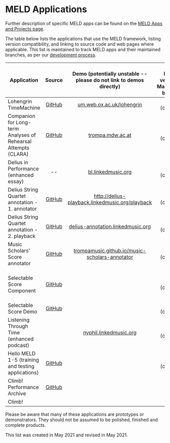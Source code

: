 # MELD Applications 

Further description of specific MELD apps can be found on the [MELD Apps and Projects page](https://meld.web.ox.ac.uk/apps).

The table below lists the applications that use the MELD framework, listing version compatibility, and linking to source code and web pages where applicable. This list is maintained to track MELD apps and their maintained branches, as per our [development process](https://meld.web.ox.ac.uk/development).


| Application | Source | Demo  (potentially unstable -- please do not link to demos directly) | Uses MELD version / Maintained branch | Notes | Maintained app? |
| ----------- | :----: | :--: | :----------: | ----- | :---:|
| Lohengrin TimeMachine | [GitHub](https://github.com/oerc-music/ForbiddenQuestion) | [um.web.ox.ac.uk/lohengrin](https://um.web.ox.ac.uk/lohengrin) | 2.0.0 (current)| | Yes |
| Companion for Long-term Analyses of Rehearsal Attempts (CLARA) | [GitHub](https://github.com/trompamusic/clara) | [trompa.mdw.ac.at](https://trompa.mdw.ac.at) | 2.0.0 (current) | |Yes |
| Delius in Performance (enhanced essay) | -- | [bl.linkedmusic.org](https://bl.linkedmusic.org) | 2.0.0 (current)| |Yes |
| Delius String Quartet annotation - 1. annotator | [GitHub](https://github.com/oerc-music/delius-annotation) | http://delius-playback.linkedmusic.org/playback | 2.0.0  (current)| |Yes |
| Delius String Quartet annotation - 2. playback  | [GitHub](https://github.com/oerc-music/delius-annotation) | [delius-annotation.linkedmusic.org](https://delius-annotation.linkedmusic.org/) | 2.0.0  (current)| |Yes |
| Music Scholars' Score annotator | [GitHub](https://github.com/trompamusic/music-scholars-annotator) | [trompamusic.github.io/music-scholars-annotator](https://trompamusic.github.io/music-scholars-annotator/) | 2.0.0 (current)| |Yes |
| Selectable Score Component | [GitHub](https://github.com/trompamusic/selectable-score-demo)  | | 2.0.0 (current) |Wrapper component (MELD Score container)|Yes |
| Selectable Score Demo | [GitHub](https://github.com/trompamusic/selectable-score-demo) | | 2.0.0 (current) | | Yes |
| Listening Through Time (enhanced podcast) |  | [nyphil.linkedmusic.org](https://nyphil.linkedmusic.org/) | 2.0.0 (current) | |Yes |
| Hello MELD 1-5 (training and testing applications) | [GitHub](https://github.com/oerc-music/meld-hello-meld) |  | 2.0.0 (current) |  |Yes |
| Climb! Performance Archive | [GitHub](https://github.com/cgreenhalgh/climb-archive) | | 0.9.0 | |No|
| Climb! | | | 0.9.0 | |No|

Please be aware that many of these applications are prototypes or demonstrators. They should not be assumed to be polished, finished and complete products.

This list was created in May 2021 and revised in May 2021.
